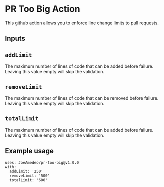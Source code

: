 # PR Too Big Action

This github action allows you to enforce line change limits to pull requests. 

## Inputs

## `addLimit`

The maximum number of lines of code that can be added before failure. Leaving this value empty will skip the validation.

## `removeLimit`

The maximum number of lines of code that can be removed before failure. Leaving this value empty will skip the validation.

## `totalLimit`

The maximum number of lines of code that can be added before failure. Leaving this value empty will skip the validation.

## Example usage
```
uses: JoeAmedeo/pr-too-big@v1.0.0
with:
  addLimit: '250'
  removeLimit: '500'
  totalLimit: '600'
```